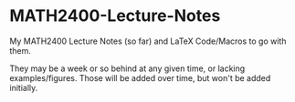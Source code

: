 # MATH2400-Lecture-Notes
My MATH2400 Lecture Notes (so far) and LaTeX Code/Macros to go with them.

They may be a week or so behind at any given time, or lacking examples/figures. Those will be added over time, but won't be added initially. 
